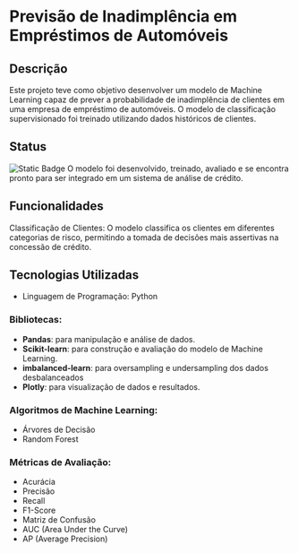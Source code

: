 # Previsão de Inadimplência em Empréstimos de Automóveis

## Descrição
Este projeto teve como objetivo desenvolver um modelo de Machine Learning capaz de prever a probabilidade de inadimplência de clientes em uma empresa de empréstimo de automóveis. O modelo de classificação supervisionado foi treinado utilizando dados históricos de clientes.

## Status
![Static Badge](https://img.shields.io/badge/Status-Finalizado-green)
O modelo foi desenvolvido, treinado, avaliado e se encontra pronto para ser integrado em um sistema de análise de crédito.

## Funcionalidades
Classificação de Clientes: O modelo classifica os clientes em diferentes categorias de risco, permitindo a tomada de decisões mais assertivas na concessão de crédito.

## Tecnologias Utilizadas
- Linguagem de Programação: Python

### Bibliotecas:
- **Pandas**: para manipulação e análise de dados.
- **Scikit-learn**: para construção e avaliação do modelo de Machine Learning.
- **imbalanced-learn**: para oversampling e undersampling dos dados desbalanceados
- **Plotly**: para visualização de dados e resultados.

### Algoritmos de Machine Learning:
- Árvores de Decisão
- Random Forest

### Métricas de Avaliação:
- Acurácia
- Precisão
- Recall
- F1-Score
- Matriz de Confusão
- AUC (Area Under the Curve)
- AP (Average Precision)
